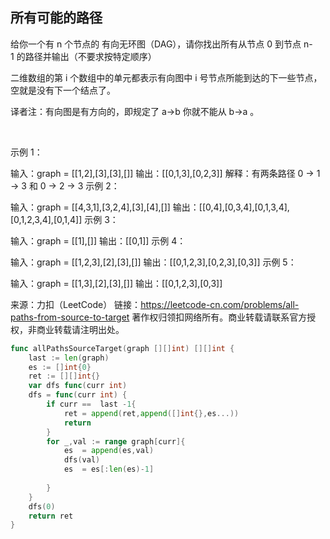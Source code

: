 ## 所有可能的路径
给你一个有 n 个节点的 有向无环图（DAG），请你找出所有从节点 0 到节点 n-1 的路径并输出（不要求按特定顺序）

二维数组的第 i 个数组中的单元都表示有向图中 i 号节点所能到达的下一些节点，空就是没有下一个结点了。

译者注：有向图是有方向的，即规定了 a→b 你就不能从 b→a 。

 

示例 1：



输入：graph = [[1,2],[3],[3],[]]
输出：[[0,1,3],[0,2,3]]
解释：有两条路径 0 -> 1 -> 3 和 0 -> 2 -> 3
示例 2：



输入：graph = [[4,3,1],[3,2,4],[3],[4],[]]
输出：[[0,4],[0,3,4],[0,1,3,4],[0,1,2,3,4],[0,1,4]]
示例 3：

输入：graph = [[1],[]]
输出：[[0,1]]
示例 4：

输入：graph = [[1,2,3],[2],[3],[]]
输出：[[0,1,2,3],[0,2,3],[0,3]]
示例 5：

输入：graph = [[1,3],[2],[3],[]]
输出：[[0,1,2,3],[0,3]]

来源：力扣（LeetCode）
链接：https://leetcode-cn.com/problems/all-paths-from-source-to-target
著作权归领扣网络所有。商业转载请联系官方授权，非商业转载请注明出处。
```go
func allPathsSourceTarget(graph [][]int) [][]int {
    last := len(graph)
    es := []int{0}
    ret := [][]int{}
    var dfs func(curr int)
    dfs = func(curr int) {
        if curr ==  last -1{
            ret = append(ret,append([]int{},es...))
            return 
        }
        for _,val := range graph[curr]{
            es  = append(es,val)
            dfs(val)
            es  = es[:len(es)-1]
             
        }
    }    
    dfs(0)
    return ret
}

```
